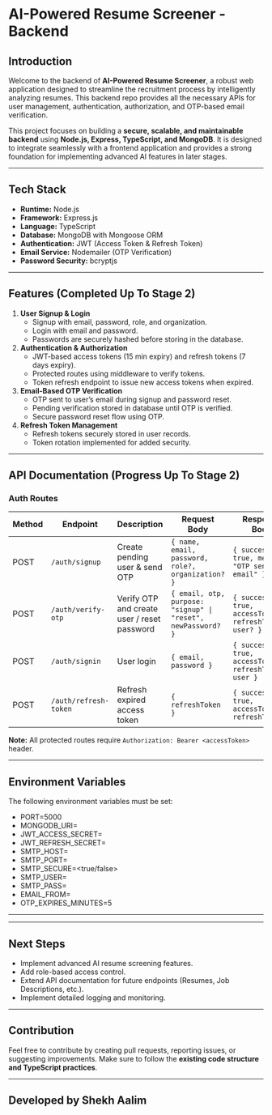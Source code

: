 # AI-Powered Resume Screener - Backend

## Introduction

Welcome to the backend of **AI-Powered Resume Screener**, a robust web application designed to streamline the recruitment process by intelligently analyzing resumes.
This backend repo provides all the necessary APIs for user management, authentication, authorization, and OTP-based email verification.

This project focuses on building a **secure, scalable, and maintainable backend** using **Node.js, Express, TypeScript, and MongoDB**. It is designed to integrate seamlessly with a frontend application and provides a strong foundation for implementing advanced AI features in later stages.

---

## Tech Stack

- **Runtime:** Node.js
- **Framework:** Express.js
- **Language:** TypeScript
- **Database:** MongoDB with Mongoose ORM
- **Authentication:** JWT (Access Token & Refresh Token)
- **Email Service:** Nodemailer (OTP Verification)
- **Password Security:** bcryptjs

---

## Features (Completed Up To Stage 2)

1. **User Signup & Login**
   - Signup with email, password, role, and organization.
   - Login with email and password.
   - Passwords are securely hashed before storing in the database.
2. **Authentication & Authorization**
   - JWT-based access tokens (15 min expiry) and refresh tokens (7 days expiry).
   - Protected routes using middleware to verify tokens.
   - Token refresh endpoint to issue new access tokens when expired.
3. **Email-Based OTP Verification**
   - OTP sent to user’s email during signup and password reset.
   - Pending verification stored in database until OTP is verified.
   - Secure password reset flow using OTP.
4. **Refresh Token Management**
   - Refresh tokens securely stored in user records.
   - Token rotation implemented for added security.

---

## API Documentation (Progress Up To Stage 2)

### Auth Routes

| Method | Endpoint              | Description                                 | Request Body                                                 | Response Body                                           |
| ------ | --------------------- | ------------------------------------------- | ------------------------------------------------------------ | ------------------------------------------------------- |
| POST   | `/auth/signup`        | Create pending user & send OTP              | `{ name, email, password, role?, organization? }`            | `{ success: true, message: "OTP sent to email" }`       |
| POST   | `/auth/verify-otp`    | Verify OTP and create user / reset password | `{ email, otp, purpose: "signup" \| "reset", newPassword? }` | `{ success: true, accessToken?, refreshToken?, user? }` |
| POST   | `/auth/signin`        | User login                                  | `{ email, password }`                                        | `{ success: true, accessToken, refreshToken, user }`    |
| POST   | `/auth/refresh-token` | Refresh expired access token                | `{ refreshToken }`                                           | `{ success: true, accessToken, refreshToken }`          |

**Note:** All protected routes require `Authorization: Bearer <accessToken>` header.

---

## Environment Variables

The following environment variables must be set:

- PORT=5000
- MONGODB_URI=<Your MongoDB Connection String>
- JWT_ACCESS_SECRET=<Your JWT Access Secret>
- JWT_REFRESH_SECRET=<Your JWT Refresh Secret>
- SMTP_HOST=<SMTP Host>
- SMTP_PORT=<SMTP Port>
- SMTP_SECURE=<true/false>
- SMTP_USER=<SMTP Email>
- SMTP_PASS=<SMTP Password or App Password>
- EMAIL_FROM=<Sender Email>
- OTP_EXPIRES_MINUTES=5

---

---

## Next Steps

- Implement advanced AI resume screening features.
- Add role-based access control.
- Extend API documentation for future endpoints (Resumes, Job Descriptions, etc.).
- Implement detailed logging and monitoring.

---

## Contribution

Feel free to contribute by creating pull requests, reporting issues, or suggesting improvements. Make sure to follow the **existing code structure and TypeScript practices**.

---

## Developed by **Shekh Aalim**
